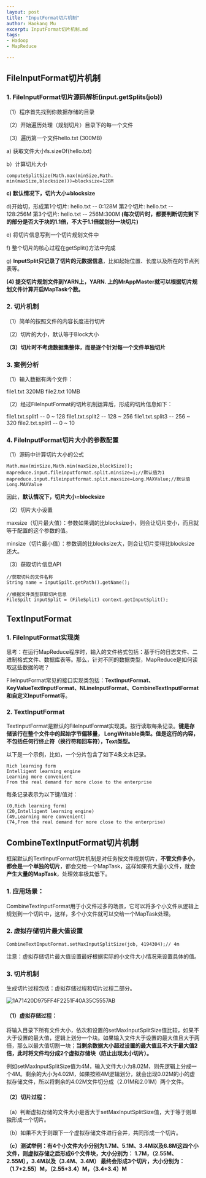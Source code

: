 ```yaml
---
layout: post
title: "InputFormat切片机制"
author: Haokang Mu
excerpt: InputFormat切片机制.md
tags:
- Hadoop
- MapReduce

---
```



## FileInputFormat切片机制

### 1. FileInputFormat切片源码解析(input.getSplits(job))

（1）程序首先找到你数据存储的目录

（2）开始遍历处理（规划切片）目录下的每一个文件

（3）遍历第一个文件hello.txt (300MB)

a) 获取文件大小fs.sizeOf(hello.txt)

b）计算切片大小
```
computeSplitSize(Math.max(minSize,Math. min(maxSize,blocksize)))=blocksize=128M
```

**c) 默认情况下，切片大小=blocksize**

d)开始切，形成第1个切片: hello.txt -- 0:128M
第2个切片: hello.txt -- 128:256M
第3个切片: hello.txt -- 256M:300M 
**(每次切片时，都要判断切完剩下的部分是否大于块的1.1倍，不大于1.1倍就划分一块切片)**

e) 将切片信息写到一个切片规划文件中

f) 整个切片的核心过程在getSplit()方法中完成

g) **InputSplit只记录了切片的元数据信息**，比如起始位置、长度以及所在的节点列表等。

**(4) 提交切片规划文件到YARN上，YARN. 上的MrAppMaster就可以根据切片规划文件计算开启MapTask个数。**

### 2. 切片机制

（1）简单的按照文件的内容长度进行切片

（2）切片的大小，默认等于Block大小

**（3）切片时不考虑数据集整体，而是逐个针对每一个文件单独切片**

### 3. 案例分析
（1）输入数据有两个文件：

file1.txt    320MB
file2.txt    10MB

（2）经过FileInputFormat的切片机制运算后，形成的切片信息如下：

file1.txt.split1 --    0 ~ 128
file1.txt.split2 --    128 ~ 256
file1.txt.split3 --    256 ~ 320
file2.txt.split1 --    0 ~ 10

### 4. FileInputFormat切片大小的参数配置

（1）源码中计算切片大小的公式

```
Math.max(minSize,Math.min(maxSize,blockSize));
mapreduce.input.fileinputformat.split.minsize=1;//默认值为1
mapreduce.input.fileinputformat.split.maxsize=Long.MAXValue;//默认值Long.MAXValue
```
因此，**默认情况下，切片大小=blocksize**

（2）切片大小设置

maxsize（切片最大值）：参数如果调的比blocksize小，则会让切片变小，而且就等于配置的这个参数的值。

minsize（切片最小值）：参数调的比blocksize大，则会让切片变得比blocksize还大。

（3）获取切片信息API

```
//获取切片的文件名称
String name = inputSpilt.getPath().getName();

//根据文件类型获取切片信息
FileSpilt inputSplit = (FileSplit) context.getInputSplit();
```

## TextInputFormat

### 1. FileInputFormat实现类

思考：在运行MapReduce程序时，输入的文件格式包括：基于行的日志文件、二进制格式文件、数据库表等。那么，针对不同的数据类型，MapReduce是如何读取这些数据的呢？

FileInputFormat常见的接口实现类包括：**TextInputFormat、KeyValueTextInputFormat、NLineInputFormat、CombineTextInputFormat和自定义InputFormat**等。

### 2. TextInputFormat

TextInputFormat是默认的FileInputFormat实现类。按行读取每条记录。**键是存储该行在整个文件中的起始字节偏移量， LongWritable类型。值是这行的内容，不包括任何行终止符（换行符和回车符），Text类型。**

以下是一个示例，比如，一个分片包含了如下4条文本记录。
```
Rich learning form
Intelligent learning engine
Learning more convenient
From the real demand for more close to the enterprise
```

每条记录表示为以下键/值对：
```
(0,Rich learning form)
(20,Intelligent learning engine)
(49,Learning more convenient)
(74,From the real demand for more close to the enterprise)
```

## CombineTextInputFormat切片机制

框架默认的TextInputFormat切片机制是对任务按文件规划切片，**不管文件多小，都会是一个单独的切片**，都会交给一个MapTask，这样如果有大量小文件，就会**产生大量的MapTask**，处理效率极其低下。

### 1. 应用场景：

CombineTextInputFormat用于小文件过多的场景，它可以将多个小文件从逻辑上规划到一个切片中，这样，多个小文件就可以交给一个MapTask处理。

### 2. 虚拟存储切片最大值设置
```
CombineTextInputFormat.setMaxInputSplitSize(job, 4194304);// 4m
```
注意：虚拟存储切片最大值设置最好根据实际的小文件大小情况来设置具体的值。

### 3. 切片机制
生成切片过程包括：虚拟存储过程和切片过程二部分。

![1A71420D975FF4F2251F40A35C5557AB](https://user-images.githubusercontent.com/65494322/140609007-da0dbee8-ddef-4ada-8ede-f1bf717ad42f.png)


#### （1）虚拟存储过程：

将输入目录下所有文件大小，依次和设置的setMaxInputSplitSize值比较，如果不大于设置的最大值，逻辑上划分一个块。如果输入文件大于设置的最大值且大于两倍，那么以最大值切割一块；**当剩余数据大小超过设置的最大值且不大于最大值2倍，此时将文件均分成2个虚拟存储块（防止出现太小切片）。**

例如setMaxInputSplitSize值为4M，输入文件大小为8.02M，则先逻辑上分成一个4M。剩余的大小为4.02M，如果按照4M逻辑划分，就会出现0.02M的小的虚拟存储文件，所以将剩余的4.02M文件切分成（2.01M和2.01M）两个文件。

#### （2）切片过程：

（a）判断虚拟存储的文件大小是否大于setMaxInputSplitSize值，大于等于则单独形成一个切片。

（b）如果不大于则跟下一个虚拟存储文件进行合并，共同形成一个切片。

**（c）测试举例：有4个小文件大小分别为1.7M、5.1M、3.4M以及6.8M这四个小文件，则虚拟存储之后形成6个文件块，大小分别为：
1.7M，（2.55M、2.55M），3.4M以及（3.4M、3.4M）
最终会形成3个切片，大小分别为：
（1.7+2.55）M，（2.55+3.4）M，（3.4+3.4）M**




